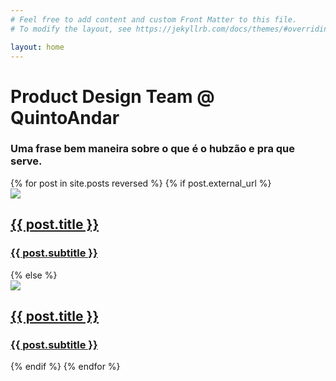 ```yaml
---
# Feel free to add content and custom Front Matter to this file.
# To modify the layout, see https://jekyllrb.com/docs/themes/#overriding-theme-defaults

layout: home
---
```

<div class="container">  
  <div class="container-header">
    <h1>Product Design Team @ QuintoAndar</h1>
    <h3>Uma frase bem maneira sobre o que é o hubzão e pra que serve.</h3>
  </div>
  <div class="container-cards">
    {% for post in site.posts reversed %}
      {% if post.external_url %}
        <a href="{{ post.external_url }}" class="{{ post.paddingtype }}" target="_blank">
          <div class="post-card">
            <img src="{{site.baseurl}}/assets/img/{{ post.image }}">
            <div class="card-content">
              <h2>{{ post.title }}</h2>
              <h3>{{ post.subtitle }}</h3>
            </div>
          </div>
        </a>
      {% else %}
      <a href="{{ post.url }}" class="{{ post.paddingtype }}">
      	<div class="post-card">
      		<img src="{{site.baseurl}}/assets/img/{{ post.image }}">
      		<div class="card-content">
        		<h2>{{ post.title }}</h2>
        		<h3>{{ post.subtitle }}</h3>
        	</div>
        </div>
      </a>
      {% endif %}
    {% endfor %}
  </div>
</div>
